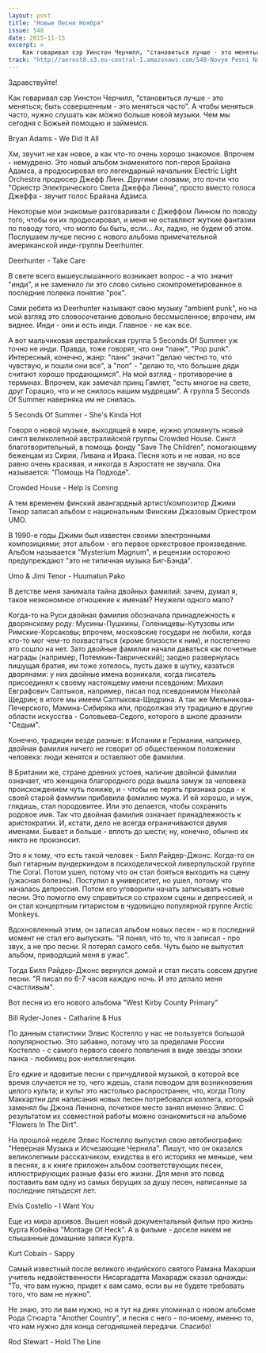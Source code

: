 ```yaml
---
layout: post
title: "Новые Песни Ноября"
issue: 548
date: 2015-11-15
excerpt: >
    Как говаривал сэр Уинстон Черчилл, "становиться лучше - это меняться; быть совершенным - это меняться часто". А чтобы меняться часто, нужно слушать как можно больше новой музыки. Чем мы сегодня с Божьей помощью и займемся.
track: "http://aerost8.s3.eu-central-1.amazonaws.com/548-Novye Pesni Nojabrja.mp3"
---
```


Здравствуйте!

Как говаривал сэр Уинстон Черчилл, "становиться лучше - это меняться; быть совершенным - это меняться часто". А чтобы меняться часто, нужно слушать как можно больше новой музыки. Чем мы сегодня с Божьей помощью и займемся.

Bryan Adams - We Did It All

Хм, звучит не как новое, а как что-то очень хорошо знакомое. Впрочем - немудрено. Это новый альбом знаменитого поп-героя Брайана Адамса, а продюсировал его легендарный начальник Electric Light Orchestra продюсер Джефф Линн. Другими словами, это почти что "Оркестр Электрического Света Джеффа Линна", просто вместо голоса Джеффа - звучит голос Брайана Адамса.

Некоторые мои знакомые разговаривали с Джеффом Линном по поводу того, чтобы он их продюсировал, и меня не оставляют жуткие фантазии по поводу того, что могло бы быть, если... Ах, ладно, не будем об этом. Послушаем лучше песню с нового альбома примечательной американской инди-группы Deerhunter.

Deerhunter - Take Care

В свете всего вышеуслышанного возникает вопрос - а что значит "инди", и не заменило ли это слово сильно скомпрометированное в последние полвека понятие "рок".

Сами ребята из Deerhunter называют свою музыку "ambient punk", но на мой взгляд это словосочетание довольно бессмысленное; впрочем, им виднее. Инди - они и есть инди. Главное - не как все.

А вот мальчиковая австралийская группа 5 Seconds Of Summer уж точно не инди. Правда, тоже говорят, что они "панк", "Pop punk". Интересный, конечно, жанр: "панк" значит "делаю честно то, что чувствую, и пошли они все", а "поп" - "делаю то, что большие дяди считают хорошо продающимся". На мой взгляд - противоречие в терминах. Впрочем, как замечал принц Гамлет, "есть многое на свете, друг Горацио, что и не снилось нашим мудрецам". А группа 5 Seconds Of Summer наверняка им не снилась.

5 Seconds Of Summer - She's Kinda Hot

Говоря о новой музыке, выходящей в мире, нужно упомянуть новый сингл великолепной австралийской группы Crowded House. Сингл благотворительный, в помощь фонду "Save The Children", помогающему беженцам из Сирии, Ливана и Ирака. Песня хоть и не новая, но все равно очень красивая, и никогда в Аэростате не звучала. Она называется: "Помощь На Подходе".

Crowded House - Help Is Coming

А тем временем финский авангардный артист/композитор Джими Тенор записал альбом с национальным Финским Джазовым Оркестром UMO.

В 1990-е годы Джими был известен своими электронными композициями; этот альбом - его первое оркестровое произведение. Альбом называется "Mysterium Magnum", и рецензии осторожно предупреждают "это не типичная музыка Биг-Бэнда".

Umo & Jimi Tenor - Huumatun Pako

В детстве меня занимала тайна двойных фамилий: зачем, думал я, такое неэкономное отношение к именам? Неужели одного мало?

Когда-то на Руси двойная фамилия обозначала принадлежность к дворянскому роду: Мусины-Пушкины, Голенищевы-Кутузовы или Римские-Корсаковы; впрочем, московские государи не любили, когда кто-то мог чем-то похвастаться (кроме близости к ним), и постепенно это сошло на нет. Зато двойные фамилии начали даваться как почетные награды (например, Потемкин-Таврический); заодно развернулась пишущая братия, им тоже хотелось, пусть даже в шутку, казаться дворянами: у них двойные имена возникали, когда писатель присоединял к своему настоящему имени псевдоним: Михаил Евграфович Салтыков, например, писал под псевдонимом Николай Щедрин; в итоге мы имеем Салтыкова-Щедрина. А так же Мельникова-Печерского, Мамина-Сибиряка или, продолжая эту традицию в другие области искусства - Соловьева-Седого, которого в школе дразнили "Седым".

Конечно, традиции везде разные: в Испании и Германии, например, двойная фамилия ничего не говорит об общественном положении человека: люди женятся и оставляют обе фамилии.

В Британии же, стране древних устоев, наличие двойной фамилии означает, что женщина благородного рода вышла замуж за человека происхождением чуть пониже, и - чтобы не терять признака рода - к своей старой фамилии прибавила фамилию мужа. И ей хорошо, и муж, глядишь, стал породовитее. Или это делается, чтобы сохранить родовое имя. Так что двойная фамилия означает принадлежность к аристократии. И, кстати, дело не всегда ограничиваются двумя именами. Бывает и больше - вплоть до шести; ну, конечно, обычно их никто не произносит.

Это я к тому, что есть такой человек - Билл Райдер-Джонс. Когда-то он был гитарным вундеркиндом в психоделической ливерпульской группе The Coral. Потом ушел, потому что он стал бояться выходить на сцену (ужасная болезнь). Поступил в университет, но ушел, потому что началась депрессия. Потом его уговорили начать записывать новые песни. Это помогло ему справиться со страхом сцены и депрессией, и он стал концертным гитаристом в чудовищно популярной группе Arctic Monkeys.

Вдохновленный этим, он записал альбом новых песен - но в последний момент не стал его выпускать. "Я понял, что то, что я записал - про звук, а не про песни. Я потерял самого себя. Чуть было не выпустил альбом, приводящий меня в ужас".

Тогда Билл Райдер-Джонс вернулся домой и стал писать совсем другие песни. "Я писал по 6-7 часов каждую ночь. И это делало меня счастливым".

Вот песня из его нового альбома "West Kirby County Primary"

Bill Ryder-Jones - Catharine & Hus

По данным статистики Элвис Костелло у нас не пользуется большой популярностью. Это забавно, потому что за пределами России Костелло - с самого первого своего появления в виде звезды эпохи панка - любимец рок-интеллигенции.

Его едкие и ядовитые песни с причудливой музыкой, в которой все время случается не то, чего ждешь, стали поводом для возникновения целого культа; и культ это настолько распространен, что, когда Полу Маккартни для написания новых песен потребовался коллега, который заменял бы Джона Леннона, почетное место занял именно Элвис. С результатом их совместной работы можно ознакомиться на альбоме "Flowers In The Dirt".

На прошлой неделе Элвис Костелло выпустил свою автобиографию "Неверная Музыка и Исчезающие Чернила". Пишут, что он оказался великолепным рассказчиком, ехидства в его историях не меньше, чем в песнях, а к книге приложен альбом соответствующих песен, иллюстрирующих разные фазы его жизни. Для меня это повод поставить вам одну из самых берущих за душу песен, написанные за последние пятьдесят лет.

Elvis Costello - I Want You

Еще из мира архивов. Вышел новый документальный фильм про жизнь Курта Кобейна "Montage Of Heck". А в фильме - доселе никем не слышанные домашние записи Курта.

Kurt Cobain - Sappy

Самый известный после великого индийского святого Рамана Махарши учитель недвойственности Нисаргадатта Махарадж сказал однажды: "То, что вам нужно, придет к вам само, если вы не будете требовать того, что вам не нужно".

Не знаю, это ли вам нужно, но я тут на днях упоминал о новом альбоме Рода Стюарта "Another Country", и песня с него - по-моему, именно то, что нам нужно для конца сегодняшней передачи. Спасибо!

Rod Stewart - Hold The Line
